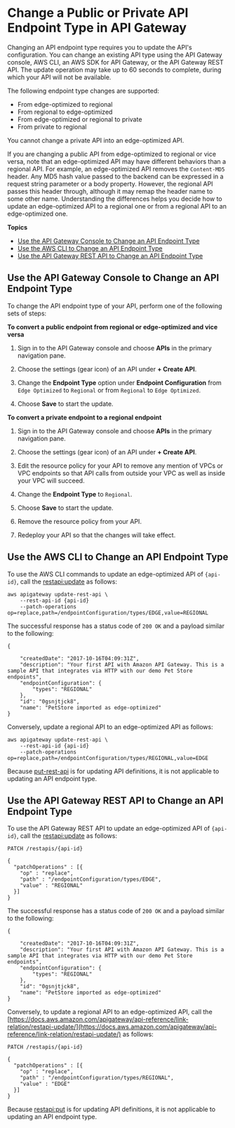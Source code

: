 # Change a Public or Private API Endpoint Type in API Gateway<a name="apigateway-api-migration"></a>

Changing an API endpoint type requires you to update the API's configuration\. You can change an existing API type using the API Gateway console, AWS CLI, an AWS SDK for API Gateway, or the API Gateway REST API\. The update operation may take up to 60 seconds to complete, during which your API will not be available\. 

The following endpoint type changes are supported:
+ From edge\-optimized to regional
+ From regional to edge\-optimized
+ From edge\-optimized or regional to private
+ From private to regional

You cannot change a private API into an edge\-optimized API\.

If you are changing a public API from edge\-optimized to regional or vice versa, note that an edge\-optimized API may have different behaviors than a regional API\. For example, an edge\-optimized API removes the `Content-MD5` header\. Any MD5 hash value passed to the backend can be expressed in a request string parameter or a body property\. However, the regional API passes this header through, although it may remap the header name to some other name\.  Understanding the differences helps you decide how to update an edge\-optimized API to a regional one or from a regional API to an edge\-optimized one\. 

**Topics**
+ [Use the API Gateway Console to Change an API Endpoint Type](#migrate-api-using-console)
+ [Use the AWS CLI to Change an API Endpoint Type](#migrate-api-using-aws-cli)
+ [Use the API Gateway REST API to Change an API Endpoint Type](#migrate-api-using-api-gateway-rest-api)

## Use the API Gateway Console to Change an API Endpoint Type<a name="migrate-api-using-console"></a>

To change the API endpoint type of your API, perform one of the following sets of steps:

**To convert a public endpoint from regional or edge\-optimized and vice versa**

1.  Sign in to the API Gateway console and choose **APIs** in the primary navigation pane\.

1.  Choose the settings \(gear icon\) of an API under **\+ Create API**\.

1. Change the **Endpoint Type** option under **Endpoint Configuration** from `Edge Optimized` to `Regional` or from `Regional` to `Edge Optimized`\.

1.  Choose **Save** to start the update\.

**To convert a private endpoint to a regional endpoint**

1.  Sign in to the API Gateway console and choose **APIs** in the primary navigation pane\.

1.  Choose the settings \(gear icon\) of an API under **\+ Create API**\.

1. Edit the resource policy for your API to remove any mention of VPCs or VPC endpoints so that API calls from outside your VPC as well as inside your VPC will succeed\.

1. Change the **Endpoint Type** to `Regional`\.

1. Choose **Save** to start the update\.

1. Remove the resource policy from your API\.

1. Redeploy your API so that the changes will take effect\.

## Use the AWS CLI to Change an API Endpoint Type<a name="migrate-api-using-aws-cli"></a>

 To use the AWS CLI commands to update an edge\-optimized API of `{api-id}`, call the [restapi:update](https://docs.aws.amazon.com/cli/latest/reference/apigateway/update-rest-api.html) as follows: 

```
aws apigateway update-rest-api \
    --rest-api-id {api-id} 
    --patch-operations op=replace,path=/endpointConfiguration/types/EDGE,value=REGIONAL
```

The successful response has a status code of `200 OK` and a payload similar to the following:

```
{
    
    "createdDate": "2017-10-16T04:09:31Z",
    "description": "Your first API with Amazon API Gateway. This is a sample API that integrates via HTTP with our demo Pet Store endpoints",
    "endpointConfiguration": {
        "types": "REGIONAL"
    },
    "id": "0gsnjtjck8",
    "name": "PetStore imported as edge-optimized"
}
```

Conversely, update a regional API to an edge\-optimized API as follows:

```
aws apigateway update-rest-api \
    --rest-api-id {api-id} 
    --patch-operations op=replace,path=/endpointConfiguration/types/REGIONAL,value=EDGE
```

Because [put\-rest\-api](https://docs.aws.amazon.com/cli/latest/reference/apigateway/put-rest-api.html) is for updating API definitions, it is not applicable to updating an API endpoint type\.

## Use the API Gateway REST API to Change an API Endpoint Type<a name="migrate-api-using-api-gateway-rest-api"></a>

 To use the API Gateway REST API to update an edge\-optimized API of `{api-id}`, call the [restapi:update](https://docs.aws.amazon.com/apigateway/api-reference/link-relation/restapi-update/) as follows: 

```
PATCH /restapis/{api-id}

{
  "patchOperations" : [{
    "op" : "replace",
    "path" : "/endpointConfiguration/types/EDGE",
    "value" : "REGIONAL"
  }]
}
```

The successful response has a status code of `200 OK` and a payload similar to the following:

```
{
    
    "createdDate": "2017-10-16T04:09:31Z",
    "description": "Your first API with Amazon API Gateway. This is a sample API that integrates via HTTP with our demo Pet Store endpoints",
    "endpointConfiguration": {
        "types": "REGIONAL"
    },
    "id": "0gsnjtjck8",
    "name": "PetStore imported as edge-optimized"
}
```

Conversely, to update a regional API to an edge\-optimized API, call the [https://docs.aws.amazon.com/apigateway/api-reference/link-relation/restapi-update/](https://docs.aws.amazon.com/apigateway/api-reference/link-relation/restapi-update/) as follows:

```
PATCH /restapis/{api-id}

{
  "patchOperations" : [{
    "op" : "replace",
    "path" : "/endpointConfiguration/types/REGIONAL",
    "value" : "EDGE"
  }]
}
```

Because [restapi:put](https://docs.aws.amazon.com/apigateway/api-reference/link-relation/restapi-put/) is for updating API definitions, it is not applicable to updating an API endpoint type\.